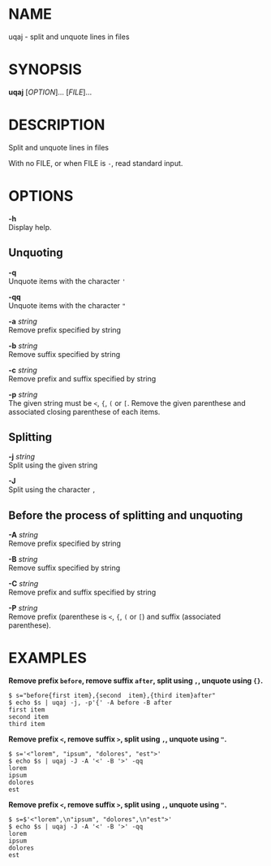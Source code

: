 NAME
====

uqaj - split and unquote lines in files

SYNOPSIS
========

**uqaj** \[*OPTION*\]…​ \[*FILE*\]…​

DESCRIPTION
===========

Split and unquote lines in files

With no FILE, or when FILE is `-`, read standard input.

OPTIONS
=======

**-h**  
Display help.

Unquoting
---------

**-q**  
Unquote items with the character `'`

**-qq**  
Unquote items with the character `"`

**-a** *string*  
Remove prefix specified by string

**-b** *string*  
Remove suffix specified by string

**-c** *string*  
Remove prefix and suffix specified by string

**-p** *string*  
The given string must be `<`, `{`, `(` or `[`. Remove the given
parenthese and associated closing parenthese of each items.

Splitting
---------

**-j** *string*  
Split using the given string

**-J**  
Split using the character `,`

Before the process of splitting and unquoting
---------------------------------------------

**-A** *string*  
Remove prefix specified by string

**-B** *string*  
Remove suffix specified by string

**-C** *string*  
Remove prefix and suffix specified by string

**-P** *string*  
Remove prefix (parenthese is `<`, `{`, `(` or `[`) and suffix
(associated parenthese).

EXAMPLES
========

**Remove prefix `before`, remove suffix `after`, split using `,`,
unquote using `{}`.**

    $ s="before{first item},{second  item},{third item}after"
    $ echo $s | uqaj -j, -p'{' -A before -B after
    first item
    second item
    third item

**Remove prefix `<`, remove suffix `>`, split using `,`, unquote using
`"`.**

    $ s='<"lorem", "ipsum", "dolores", "est">'
    $ echo $s | uqaj -J -A '<' -B '>' -qq
    lorem
    ipsum
    dolores
    est

**Remove prefix `<`, remove suffix `>`, split using `,`, unquote using
`"`.**

    $ s=$'<"lorem",\n"ipsum", "dolores",\n"est">'
    $ echo $s | uqaj -J -A '<' -B '>' -qq
    lorem
    ipsum
    dolores
    est

